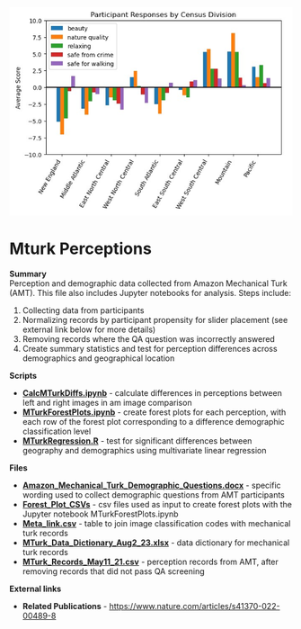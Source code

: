 <img src = "/images/ParticipantResponsesByCensus.jpg" width="700">

# Mturk Perceptions

**Summary** <br>
Perception and demographic data collected from Amazon Mechanical Turk (AMT).  This file also includes Jupyter notebooks for analysis.  Steps include:
1) Collecting data from participants
2) Normalizing records by participant propensity for slider placement (see external link below for more details)
3) Removing records where the QA question was incorrectly answered
4) Create summary statistics and test for perception differences across demographics and geographical location

**Scripts** <br>
- **[CalcMTurkDiffs.ipynb](https://github.com/larkinandy/NationalStreetViewPerceptions/blob/main/mturk_perceptions/CalcMTurkDiffs.ipynb)** - calculate differences in perceptions between left and right images in am image comparison
- **[MTurkForestPlots.ipynb](https://github.com/larkinandy/NationalStreetViewPerceptions/blob/main/mturk_perceptions/MTurkForstPlots.ipynb)** - create forest plots for each perception, with each row of the forest plot corresponding to a difference demographic classification level
- **[MTurkRegression.R]()** - test for significant differences between geography and demographics using multivariate linear regression

**Files** <br>
- **[Amazon_Mechanical_Turk_Demographic_Questions.docx](https://github.com/larkinandy/NationalStreetViewPerceptions/blob/main/files/Amazon_Mechanical_Turk_Demographic_Questions.docx)** - specific wording used to collect demographic questions from AMT participants
- **[Forest_Plot_CSVs](https://github.com/larkinandy/NationalStreetViewPerceptions/blob/main/files/Forest_Plot_CSVs.zip)** - csv files used as input to create forest plots with the Jupyter notebook MTurkForestPlots.ipynb
- **[Meta_link.csv](https://github.com/larkinandy/NationalStreetViewPerceptions/blob/main/files/meta_link.csv)** - table to join image classification codes with mechanical turk records
- **[MTurk_Data_Dictionary_Aug2_23.xlsx](https://github.com/larkinandy/NationalStreetViewPerceptions/blob/main/files/MTurk_Data_Dictionary_Aug2_23.xlsx)** - data dictionary for mechanical turk records
- **[MTurk_Records_May11_21.csv](https://github.com/larkinandy/NationalStreetViewPerceptions/blob/main/files/MTurk_Records_May11_21.csv)** - perception records from AMT, after removing records that did not pass QA screening

**External links**
- **Related Publications** - https://www.nature.com/articles/s41370-022-00489-8
